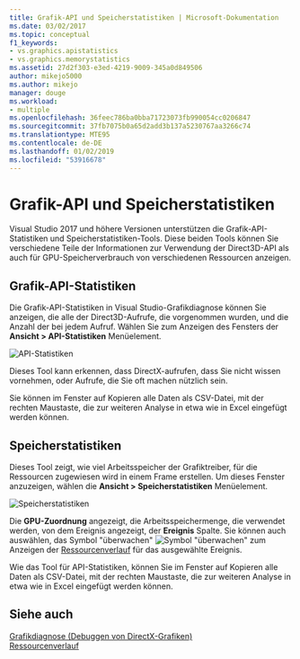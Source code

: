 ```yaml
---
title: Grafik-API und Speicherstatistiken | Microsoft-Dokumentation
ms.date: 03/02/2017
ms.topic: conceptual
f1_keywords:
- vs.graphics.apistatistics
- vs.graphics.memorystatistics
ms.assetid: 27d2f303-e3ed-4219-9009-345a0d849506
author: mikejo5000
ms.author: mikejo
manager: douge
ms.workload:
- multiple
ms.openlocfilehash: 36feec786ba0bba71723073fb990054cc0206847
ms.sourcegitcommit: 37fb7075b0a65d2add3b137a5230767aa3266c74
ms.translationtype: MTE95
ms.contentlocale: de-DE
ms.lasthandoff: 01/02/2019
ms.locfileid: "53916678"
---
```

# <a name="graphics-api-and-memory-statistics"></a>Grafik-API und Speicherstatistiken
<!-- VERSIONLESS --> Visual Studio 2017 und höhere Versionen unterstützen die Grafik-API-Statistiken und Speicherstatistiken-Tools.  Diese beiden Tools können Sie verschiedene Teile der Informationen zur Verwendung der Direct3D-API als auch für GPU-Speicherverbrauch von verschiedenen Ressourcen anzeigen.

## <a name="graphics-api-statistics"></a>Grafik-API-Statistiken
Die Grafik-API-Statistiken in Visual Studio-Grafikdiagnose können Sie anzeigen, die alle der Direct3D-Aufrufe, die vorgenommen wurden, und die Anzahl der bei jedem Aufruf.  Wählen Sie zum Anzeigen des Fensters der **Ansicht > API-Statistiken** Menüelement.

![API-Statistiken](media/gfx_diag_api_statistics.png)

Dieses Tool kann erkennen, dass DirectX-aufrufen, dass Sie nicht wissen vornehmen, oder Aufrufe, die Sie oft machen nützlich sein.

Sie können im Fenster auf Kopieren alle Daten als CSV-Datei, mit der rechten Maustaste, die zur weiteren Analyse in etwa wie in Excel eingefügt werden können.

## <a name="memory-statistics"></a>Speicherstatistiken
Dieses Tool zeigt, wie viel Arbeitsspeicher der Grafiktreiber, für die Ressourcen zugewiesen wird in einem Frame erstellen.  Um dieses Fenster anzuzeigen, wählen die **Ansicht > Speicherstatistiken** Menüelement.

![Speicherstatistiken](media/gfx_diag_memory_statistics.png)

Die **GPU-Zuordnung** angezeigt, die Arbeitsspeichermenge, die verwendet werden, von dem Ereignis angezeigt, der **Ereignis** Spalte.  Sie können auch auswählen, das Symbol "überwachen" ![Symbol "überwachen"](media/gfx_watch.png) zum Anzeigen der [Ressourcenverlauf](graphics-event-list.md#resource-history) für das ausgewählte Ereignis.

Wie das Tool für API-Statistiken, können Sie im Fenster auf Kopieren alle Daten als CSV-Datei, mit der rechten Maustaste, die zur weiteren Analyse in etwa wie in Excel eingefügt werden können.

## <a name="see-also"></a>Siehe auch  
[Grafikdiagnose (Debuggen von DirectX-Grafiken)](visual-studio-graphics-diagnostics.md)   
[Ressourcenverlauf](graphics-event-list.md#resource-history)
<!-- /VERSIONLESS -->
